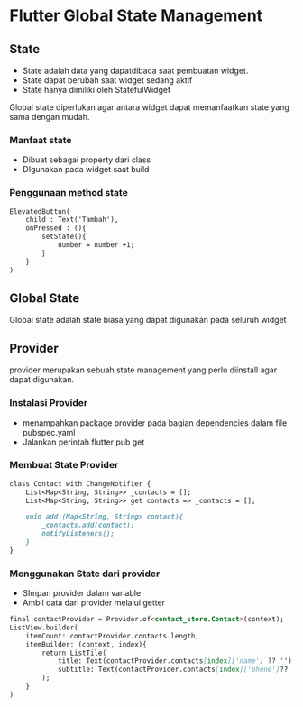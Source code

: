 # Flutter Global State Management
## State
- State adalah data yang dapatdibaca saat pembuatan widget.
- State dapat berubah saat widget sedang aktif
- State hanya dimiliki oleh StatefulWidget

Global state diperlukan agar antara widget dapat memanfaatkan state yang sama dengan mudah. 

### Manfaat state
- Dibuat sebagai property dari class
- DIgunakan pada widget saat build

### Penggunaan method state
```markdown
ElevatedButton(
    child : Text('Tambah'),
    onPressed : (){
        setState(){
            number = number +1;
        }
    }
)
```

## Global State
Global state adalah state biasa yang dapat digunakan pada seluruh widget

## Provider
provider merupakan sebuah state management yang perlu diinstall agar dapat digunakan. 

### Instalasi Provider
- menampahkan package provider pada bagian dependencies dalam file pubspec.yaml
- Jalankan perintah flutter pub get

### Membuat State Provider
```markdown
class Contact with ChangeNotifier {
    List<Map<String, String>> _contacts = [];
    List<Map<String, String>> get contacts => _contacts = [];

    void add (Map<String, String> contact){
        _contacts.add(contact);
        notifyListeners();
    }  
}
```

### Menggunakan State dari provider
- SImpan provider dalam variable
- Ambil data dari provider melalui getter
```markdown
final contactProvider = Provider.of<contact_store.Contact>(context);
ListView.builder(
    itemCount: contactProvider.contacts.length,
    itemBuilder: (context, index){
        return ListTile(
            title: Text(contactProvider.contacts[index]['name'] ?? ''),
            subtitle: Text(contactProvider.contacts[index]['phone']?? ''),
        );
    }
)
```
